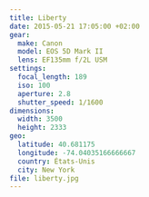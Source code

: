 ```yaml
---
title: Liberty
date: 2015-05-21 17:05:00 +02:00
gear:
  make: Canon
  model: EOS 5D Mark II
  lens: EF135mm f/2L USM
settings:
  focal_length: 189
  iso: 100
  aperture: 2.8
  shutter_speed: 1/1600
dimensions:
  width: 3500
  height: 2333
geo:
  latitude: 40.681175
  longitude: -74.04035166666667
  country: États-Unis
  city: New York
file: liberty.jpg
---
```




